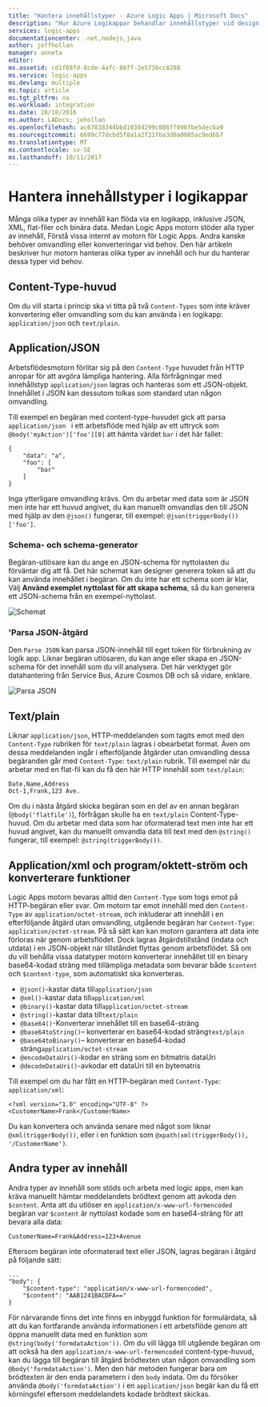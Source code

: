 ```yaml
---
title: "Hantera innehållstyper - Azure Logic Apps | Microsoft Docs"
description: "Hur Azure Logikappar behandlar innehållstyper vid design och körning"
services: logic-apps
documentationcenter: .net,nodejs,java
author: jeffhollan
manager: anneta
editor: 
ms.assetid: cd1f08fd-8cde-4afc-86ff-2e5738cc8288
ms.service: logic-apps
ms.devlang: multiple
ms.topic: article
ms.tgt_pltfrm: na
ms.workload: integration
ms.date: 10/18/2016
ms.author: LADocs; jehollan
ms.openlocfilehash: ac67838344bbd10384299c086ff096fbe5dec6a9
ms.sourcegitcommit: 6699c77dcbd5f8a1a2f21fba3d0a0005ac9ed6b7
ms.translationtype: MT
ms.contentlocale: sv-SE
ms.lasthandoff: 10/11/2017
---
```

# <a name="handle-content-types-in-logic-apps"></a>Hantera innehållstyper i logikappar

Många olika typer av innehåll kan flöda via en logikapp, inklusive JSON, XML, flat-filer och binära data. Medan Logic Apps motorn stöder alla typer av innehåll, Förstå vissa internt av motorn för Logic Apps. Andra kanske behöver omvandling eller konverteringar vid behov. Den här artikeln beskriver hur motorn hanteras olika typer av innehåll och hur du hanterar dessa typer vid behov.

## <a name="content-type-header"></a>Content-Type-huvud

Om du vill starta i princip ska vi titta på två `Content-Types` som inte kräver konvertering eller omvandling som du kan använda i en logikapp: `application/json` och `text/plain`.

## <a name="applicationjson"></a>Application/JSON

Arbetsflödesmotorn förlitar sig på den `Content-Type` huvudet från HTTP anropar för att avgöra lämpliga hantering. Alla förfrågningar med innehållstyp `application/json` lagras och hanteras som ett JSON-objekt. Innehållet i JSON kan dessutom tolkas som standard utan någon omvandling. 

Till exempel en begäran med content-type-huvudet gick att parsa `application/json ` i ett arbetsflöde med hjälp av ett uttryck som `@body('myAction')['foo'][0]` att hämta värdet `bar` i det här fallet:

```
{
    "data": "a",
    "foo": [
        "bar"
    ]
}
```

Inga ytterligare omvandling krävs. Om du arbetar med data som är JSON men inte har ett huvud angivet, du kan manuellt omvandlas den till JSON med hjälp av den `@json()` fungerar, till exempel: `@json(triggerBody())['foo']`.

### <a name="schema-and-schema-generator"></a>Schema- och schema-generator

Begäran-utlösare kan du ange en JSON-schema för nyttolasten du förväntar dig att få. Det här schemat kan designer generera token så att du kan använda innehållet i begäran. Om du inte har ett schema som är klar, Välj **Använd exemplet nyttolast för att skapa schema**, så du kan generera ett JSON-schema från en exempel-nyttolast.

![Schemat](./media/logic-apps-http-endpoint/manualtrigger.png)

### <a name="parse-json-action"></a>'Parsa JSON-åtgärd

Den `Parse JSON` kan parsa JSON-innehåll till eget token för förbrukning av logik app. Liknar begäran utlösaren, du kan ange eller skapa en JSON-schema för det innehåll som du vill analysera. Det här verktyget gör datahantering från Service Bus, Azure Cosmos DB och så vidare, enklare.

![Parsa JSON](./media/logic-apps-content-type/ParseJSON.png)

## <a name="textplain"></a>Text/plain

Liknar `application/json`, HTTP-meddelanden som tagits emot med den `Content-Type` rubriken för `text/plain` lagras i obearbetat format. Även om dessa meddelanden ingår i efterföljande åtgärder utan omvandling dessa begäranden går med `Content-Type`: `text/plain` rubrik. Till exempel när du arbetar med en flat-fil kan du få den här HTTP innehåll som `text/plain`:

```
Date,Name,Address
Oct-1,Frank,123 Ave.
```

Om du i nästa åtgärd skicka begäran som en del av en annan begäran (`@body('flatfile')`), förfrågan skulle ha en `text/plain` Content-Type-huvud. Om du arbetar med data som har oformaterad text men inte har ett huvud angivet, kan du manuellt omvandla data till text med den `@string()` fungerar, till exempel: `@string(triggerBody())`.

## <a name="applicationxml-and-applicationoctet-stream-and-converter-functions"></a>Application/xml och program/oktett-ström och konverterare funktioner

Logic Apps motorn bevaras alltid den `Content-Type` som togs emot på HTTP-begäran eller svar. Om motorn tar emot innehåll med den `Content-Type` av `application/octet-stream`, och inkluderar att innehåll i en efterföljande åtgärd utan omvandling, utgående begäran har `Content-Type`: `application/octet-stream`. På så sätt kan kan motorn garantera att data inte förloras när genom arbetsflödet. Dock lagras åtgärdstillstånd (indata och utdata) i en JSON-objekt när tillståndet flyttas genom arbetsflödet. Så om du vill behålla vissa datatyper motorn konverterar innehållet till en binary base64-kodad sträng med tillämpliga metadata som bevarar både `$content` och `$content-type`, som automatiskt ska konverteras. 

* `@json()`-kastar data till`application/json`
* `@xml()`-kastar data till`application/xml`
* `@binary()`-kastar data till`application/octet-stream`
* `@string()`-kastar data till`text/plain`
* `@base64()`-Konverterar innehållet till en base64-sträng
* `@base64toString()`– konverterar en base64-kodad sträng`text/plain`
* `@base64toBinary()`– konverterar en base64-kodad sträng`application/octet-stream`
* `@encodeDataUri()`-kodar en sträng som en bitmatris dataUri
* `@decodeDataUri()`-avkodar ett dataUri till en bytematris

Till exempel om du har fått en HTTP-begäran med `Content-Type`: `application/xml`:

```
<?xml version="1.0" encoding="UTF-8" ?>
<CustomerName>Frank</CustomerName>
```

Du kan konvertera och använda senare med något som liknar `@xml(triggerBody())`, eller i en funktion som `@xpath(xml(triggerBody()), '/CustomerName')`.

## <a name="other-content-types"></a>Andra typer av innehåll

Andra typer av innehåll som stöds och arbeta med logic apps, men kan kräva manuellt hämtar meddelandets brödtext genom att avkoda den `$content`. Anta att du utlöser en `application/x-www-url-formencoded` begäran var `$content` är nyttolast kodade som en base64-sträng för att bevara alla data:

```
CustomerName=Frank&Address=123+Avenue
```

Eftersom begäran inte oformaterad text eller JSON, lagras begäran i åtgärd på följande sätt:

```
...
"body": {
    "$content-type": "application/x-www-url-formencoded",
    "$content": "AAB1241BACDFA=="
}
```

För närvarande finns det inte finns en inbyggd funktion för formulärdata, så att du kan fortfarande använda informationen i ett arbetsflöde genom att öppna manuellt data med en funktion som `@string(body('formdataAction'))`. Om du vill lägga till utgående begäran om att också ha den `application/x-www-url-formencoded` content-type-huvud, kan du lägga till begäran till åtgärd brödtexten utan någon omvandling som `@body('formdataAction')`. Men den här metoden fungerar bara om brödtexten är den enda parametern i den `body` indata. Om du försöker använda `@body('formdataAction')` i en `application/json` begär kan du få ett körningsfel eftersom meddelandets kodade brödtext skickas.

